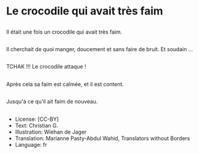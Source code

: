 # Le crocodile qui avait très faim

##
Il était une fois un crocodile qui avait très faim.

##
Il cherchait de quoi manger, doucement et sans faire de bruit. Et soudain ...

##
TCHAK !!! Le crocodile attaque !

##
Après cela sa faim est calmée, et il est content.

##
Jusqu'à ce qu'il ait faim de nouveau.

##
* License: [CC-BY]
* Text: Christian G.
* Illustration: Wiehan de Jager
* Translation: Marianne Pasty-Abdul Wahid, Translators without Borders
* Language: fr
